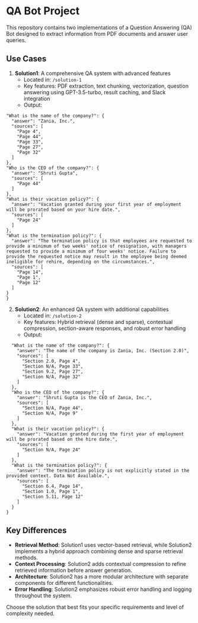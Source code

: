 # QA Bot Project

This repository contains two implementations of a Question Answering (QA) Bot designed to extract information from PDF documents and answer user queries.

## Use Cases

1. **Solution1**: A comprehensive QA system with advanced features
   - Located in: `/solution-1`
   - Key features: PDF extraction, text chunking, vectorization, question answering using GPT-3.5-turbo, result caching, and Slack integration
   - Output:
  ```{
  "What is the name of the company?": {
    "answer": "Zania, Inc.",
    "sources": [
      "Page 4",
      "Page 44",
      "Page 33",
      "Page 27",
      "Page 32"
    ]
  },
  "Who is the CEO of the company?": {
    "answer": "Shruti Gupta",
    "sources": [
      "Page 44"
    ]
  },
  "What is their vacation policy?": {
    "answer": "Vacation granted during your first year of employment will be prorated based on your hire date.",
    "sources": [
      "Page 24"
    ]
  },
  "What is the termination policy?": {
    "answer": "The termination policy is that employees are requested to provide a minimum of two weeks' notice of resignation, with managers requested to provide a minimum of four weeks' notice. Failure to provide the requested notice may result in the employee being deemed ineligible for rehire, depending on the circumstances.",
    "sources": [
      "Page 14",
      "Page 1",
      "Page 12"
    ]
  }
}
```

2. **Solution2**: An enhanced QA system with additional capabilities
   - Located in: `/solution-2`
   - Key features: Hybrid retrieval (dense and sparse), contextual compression, section-aware responses, and robust error handling
   - Output:
```   {
  "What is the name of the company?": {
    "answer": "The name of the company is Zania, Inc. (Section 2.0)",
    "sources": [
      "Section 2.0, Page 4",
      "Section N/A, Page 33",
      "Section 9.2, Page 27",
      "Section N/A, Page 32"
    ]
  },
  "Who is the CEO of the company?": {
    "answer": "Shruti Gupta is the CEO of Zania, Inc.",
    "sources": [
      "Section N/A, Page 44",
      "Section N/A, Page 9"
    ]
  },
  "What is their vacation policy?": {
    "answer": "Vacation granted during the first year of employment will be prorated based on the hire date.",
    "sources": [
      "Section N/A, Page 24"
    ]
  },
  "What is the termination policy?": {
    "answer": "The termination policy is not explicitly stated in the provided context. Data Not Available.",
    "sources": [
      "Section 6.4, Page 14",
      "Section 1.0, Page 1",
      "Section 5.11, Page 12"
    ]
  }
}
```

## Key Differences

- **Retrieval Method**: Solution1 uses vector-based retrieval, while Solution2 implements a hybrid approach combining dense and sparse retrieval methods.
- **Context Processing**: Solution2 adds contextual compression to refine retrieved information before answer generation.
- **Architecture**: Solution2 has a more modular architecture with separate components for different functionalities.
- **Error Handling**: Solution2 emphasizes robust error handling and logging throughout the system.

Choose the solution that best fits your specific requirements and level of complexity needed.
